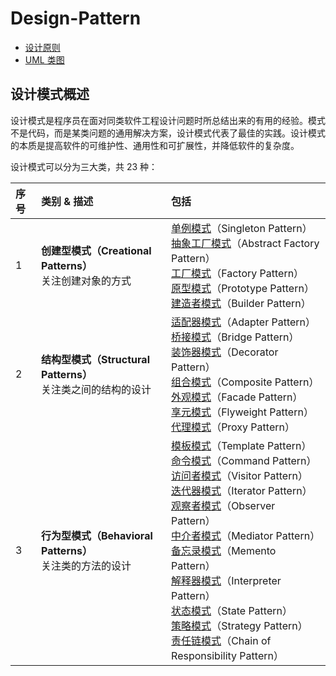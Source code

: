 # Design-Pattern

- [设计原则](https://github.com/dquaner/Design-Pattern/blob/main/%E8%AE%BE%E8%AE%A1%E5%8E%9F%E5%88%99/%E8%AE%BE%E8%AE%A1%E6%A8%A1%E5%BC%8F%EF%BC%9A%E8%AE%BE%E8%AE%A1%E5%8E%9F%E5%88%99.md)
- [UML 类图](https://github.com/dquaner/Design-Pattern/blob/main/UML%E7%B1%BB%E5%9B%BE/UML%20%E7%B1%BB%E5%9B%BE.md)

## 设计模式概述

设计模式是程序员在面对同类软件工程设计问题时所总结出来的有用的经验。模式不是代码，而是某类问题的通用解决方案，设计模式代表了最佳的实践。设计模式的本质是提高软件的可维护性、通用性和可扩展性，并降低软件的复杂度。

设计模式可以分为三大类，共 23 种：

| 序号 | 类别 & 描述 | 包括 |
| :-----| :----- | :-----|
| 1 | **创建型模式（Creational Patterns）** <br/>关注创建对象的方式 | [单例模式]()（Singleton Pattern）<br/>[抽象工厂模式]()（Abstract Factory Pattern）<br/>[工厂模式]()（Factory Pattern）<br/>[原型模式]()（Prototype Pattern）<br/>[建造者模式]()（Builder Pattern）|
| 2 | **结构型模式（Structural Patterns）** <br/>关注类之间的结构的设计 | [适配器模式]()（Adapter Pattern）<br/>[桥接模式]()（Bridge Pattern）<br/>[装饰器模式]()（Decorator Pattern）<br/>[组合模式]()（Composite Pattern）<br/>[外观模式]()（Facade Pattern）<br/>[享元模式]()（Flyweight Pattern）<br/>[代理模式]()（Proxy Pattern）|
| 3 | **行为型模式（Behavioral Patterns）** <br/>关注类的方法的设计 | [模板模式]()（Template Pattern）<br/>[命令模式]()（Command Pattern）<br/>[访问者模式]()（Visitor Pattern）<br/>[迭代器模式]()（Iterator Pattern）<br/>[观察者模式]()（Observer Pattern）<br/>[中介者模式]()（Mediator Pattern）<br/>[备忘录模式]()（Memento Pattern）<br/>[解释器模式]()（Interpreter Pattern）<br/>[状态模式]()（State Pattern）<br/>[策略模式]()（Strategy Pattern）<br/>[责任链模式]()（Chain of Responsibility Pattern）|

